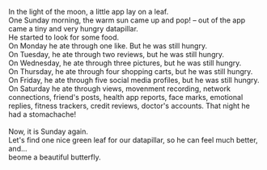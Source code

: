 In the light of the moon, a little app lay on a leaf. <br>
One Sunday morning, the warm sun came up and pop! – out of the app came a tiny and very hungry datapillar.  <br>
He started to look for some food.  <br>
On Monday he ate through one like. But he was still hungry.  <br>
On Tuesday, he ate through two reviews, but he was still hungry.  <br>
On Wednesday, he ate through three pictures, but he was still hungry.  <br>
On Thursday, he ate through four shopping carts, but he was still hungry.  <br>
On Friday, he ate through five social media profiles, but he was still hungry.  <br>
On Saturday he ate through views, movenment recording, network connections, friend's posts, health app reports, face marks, emotional replies, fitness trackers, credit reviews, doctor's accounts. That night he had a stomachache!  <br>
  <br>
Now, it is Sunday again.  <br>
Let's find one nice green leaf for our datapillar, so he can feel much better, and...  <br>
beome a beautiful butterfly.
<br>
<br>

[^1]: <span><img src="https://upload.wikimedia.org/wikipedia/en/b/b5/HungryCaterpillar.JPG" alt="book_very_hungry_caterpillar" width="50" align='center'/> Based on the book "The Very Hungry Caterpillar" by Eric Carle</span>
[^2]: <span><img src="images/logo.png" alt="fast.ai_logo" width="50" align='center'/> Note: I use the fast.ai template to create this blog. Thanks!</span>


